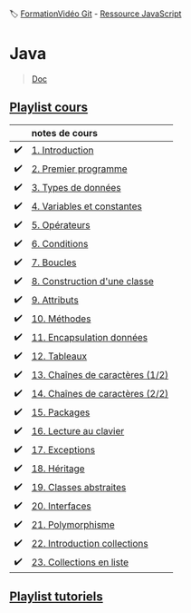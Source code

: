 :label: [FormationVidéo Git](https://github.com/jasonchampagne/FormationVideo) - [Ressource JavaScript](https://github.com/jasonchampagne/FormationVideo/tree/master/Ressources/Java)

# Java
> [Doc](https://docs.oracle.com/en/java/javase/index.html)  

## [Playlist cours](https://github.com/jasonchampagne/FormationVideo/blob/master/Playlists/java-cours.md)  

||notes de cours|
-|:-|
|:heavy_check_mark:|[1. Introduction](cours/001_installation/note.md)
|:heavy_check_mark:|[2. Premier programme](cours/002_premier_programme/note.md)
|:heavy_check_mark:|[3. Types de données](cours/003_types_de_données/note.md)
|:heavy_check_mark:|[4. Variables et constantes](cours/004_variables_et_constantes/note.md)
|:heavy_check_mark:|[5. Opérateurs](cours/005_opérateurs/note.md)
|:heavy_check_mark:|[6. Conditions](cours/006_conditions/note.md)
|:heavy_check_mark:|[7. Boucles](cours/007_boucles/note.md)
|:heavy_check_mark:|[8. Construction d'une classe](cours/008_construction_d'une_classe/note.md)
|:heavy_check_mark:|[9. Attributs](cours/009_attributs/note.md)
|:heavy_check_mark:|[10. Méthodes](cours/010_méthodes/note.md)
|:heavy_check_mark:|[11. Encapsulation données](cours/011_encapsulation_données/note.md)
|:heavy_check_mark:|[12. Tableaux](cours/012_tableaux/note.md)
|:heavy_check_mark:|[13. Chaînes de caractères (1/2)](cours/013_chaînes_de_caractères_(1_2)/note.md)
|:heavy_check_mark:|[14. Chaînes de caractères (2/2)](cours/014_chaînes_de_caractères_(2_2)/note.md)
|:heavy_check_mark:|[15. Packages](cours/015_packages/note.md)
|:heavy_check_mark:|[16. Lecture au clavier](cours/016_lecture_au_clavier/note.md)
|:heavy_check_mark:|[17. Exceptions](cours/017_exceptions/note.md)
|:heavy_check_mark:|[18. Héritage](cours/018_héritage/note.md)
|:heavy_check_mark:|[19. Classes abstraites](cours/019_classes_abstraites/note.md)
|:heavy_check_mark:|[20. Interfaces](cours/020_interfaces/note.md)
|:heavy_check_mark:|[21. Polymorphisme](cours/021_polymorphisme/note.md)
|:heavy_check_mark:|[22. Introduction collections](cours/022_introduction_collections/note.md)
|:heavy_check_mark:|[23. Collections en liste](cours/023_collections_en_liste/note.md)

## [Playlist tutoriels](https://github.com/jasonchampagne/FormationVideo/blob/master/Playlists/java-tutoriels.md)  
